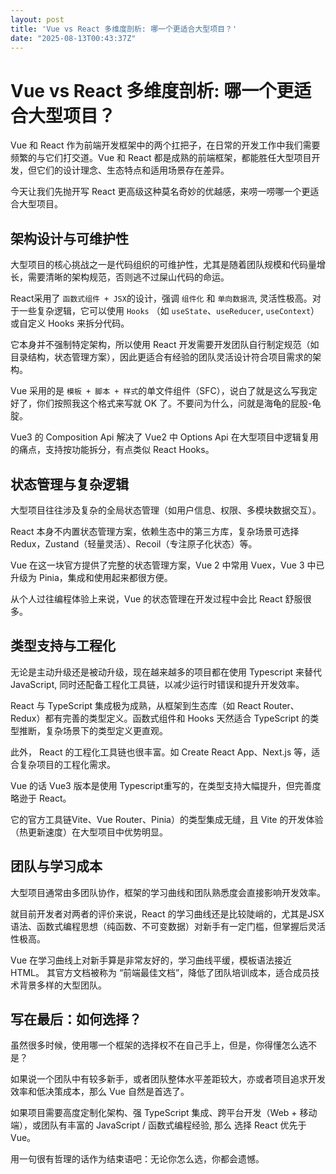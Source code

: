 ```yaml
---
layout: post
title: 'Vue vs React 多维度剖析: 哪一个更适合大型项目？'
date: "2025-08-13T00:43:37Z"
---
```

Vue vs React 多维度剖析: 哪一个更适合大型项目？
===============================

Vue 和 React 作为前端开发框架中的两个扛把子，在日常的开发工作中我们需要频繁的与它们打交道。Vue 和 React 都是成熟的前端框架，都能胜任大型项目开发，但它们的设计理念、生态特点和适用场景存在差异。

今天让我们先抛开写 React 更高级这种莫名奇妙的优越感，来唠一唠哪一个更适合大型项目。

架构设计与可维护性
---------

大型项目的核心挑战之一是代码组织的可维护性，尤其是随着团队规模和代码量增长，需要清晰的架构规范，否则逃不过屎山代码的命运。

React采用了 `函数式组件 + JSX`的设计，强调 `组件化` 和 `单向数据流`, 灵活性极高。对于一些复杂逻辑，它可以使用 `Hooks` （如 `useState`、`useReducer`, `useContext`）或自定义 Hooks 来拆分代码。

它本身并不强制特定架构，所以使用 React 开发需要开发团队自行制定规范（如目录结构，状态管理方案），因此更适合有经验的团队灵活设计符合项目需求的架构。

Vue 采用的是 `模板 + 脚本 + 样式`的单文件组件（SFC），说白了就是这么写我定好了，你们按照我这个格式来写就 OK 了。不要问为什么，问就是海龟的屁股-龟腚。

Vue3 的 Composition Api 解决了 Vue2 中 Options Api 在大型项目中逻辑复用的痛点，支持按功能拆分，有点类似 React Hooks。

状态管理与复杂逻辑
---------

大型项目往往涉及复杂的全局状态管理（如用户信息、权限、多模块数据交互）。

React 本身不内置状态管理方案，依赖生态中的第三方库，复杂场景可选择 Redux，Zustand（轻量灵活）、Recoil（专注原子化状态）等。

Vue 在这一块官方提供了完整的状态管理方案，Vue 2 中常用 Vuex，Vue 3 中已升级为 Pinia，集成和使用起来都很方便。

从个人过往编程体验上来说，Vue 的状态管理在开发过程中会比 React 舒服很多。

类型支持与工程化
--------

无论是主动升级还是被动升级，现在越来越多的项目都在使用 Typescript 来替代 JavaScript, 同时还配备工程化工具链，以减少运行时错误和提升开发效率。

React 与 TypeScript 集成极为成熟，从框架到生态库（如 React Router、Redux）都有完善的类型定义。函数式组件和 Hooks 天然适合 TypeScript 的类型推断，复杂场景下的类型定义更直观。

此外， React 的工程化工具链也很丰富。如 Create React App、Next.js 等，适合复杂项目的工程化需求。

Vue 的话 Vue3 版本是使用 Typescript重写的，在类型支持大幅提升，但完善度略逊于 React。

它的官方工具链Vite、Vue Router、Pinia）的类型集成无缝，且 Vite 的开发体验（热更新速度）在大型项目中优势明显。

团队与学习成本
-------

大型项目通常由多团队协作，框架的学习曲线和团队熟悉度会直接影响开发效率。

就目前开发者对两者的评价来说，React 的学习曲线还是比较陡峭的，尤其是JSX 语法、函数式编程思想（纯函数、不可变数据）对新手有一定门槛，但掌握后灵活性极高。

Vue 在学习曲线上对新手算是非常友好的，学习曲线平缓，模板语法接近 HTML。 其官方文档被称为 “前端最佳文档”，降低了团队培训成本，适合成员技术背景多样的大型团队。

写在最后：如何选择？
----------

虽然很多时候，使用哪一个框架的选择权不在自己手上，但是，你得懂怎么选不是？

如果说一个团队中有较多新手，或者团队整体水平差距较大，亦或者项目追求开发效率和低决策成本，那么 Vue 自然是首选了。

如果项目需要高度定制化架构、强 TypeScript 集成、跨平台开发（Web + 移动端），或团队有丰富的 JavaScript / 函数式编程经验, 那么 选择 React 优先于 Vue。

用一句很有哲理的话作为结束语吧：无论你怎么选，你都会遗憾。